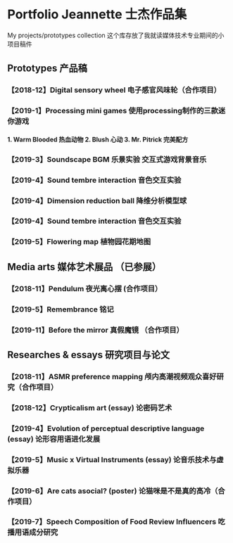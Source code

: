 # Portfolio Jeannette 士杰作品集
My projects/prototypes collection 
这个库存放了我就读媒体技术专业期间的小项目稿件

## Prototypes 产品稿

### 【2018-12】Digital sensory wheel 电子感官风味轮（合作项目）

### 【2019-1】Processing mini games 使用processing制作的三款迷你游戏
#### 1. Warm Blooded 热血动物 2. Blush 心动 3. Mr. Pitrick 完美配方

### 【2019-3】Soundscape BGM 乐景实验 交互式游戏背景音乐
### 【2019-4】Sound tembre interaction 音色交互实验
### 【2019-4】Dimension reduction ball 降维分析模型球
### 【2019-4】Sound tembre interaction 音色交互实验
### 【2019-5】Flowering map 植物园花期地图

## Media arts 媒体艺术展品 （已参展）

### 【2018-11】Pendulum 夜光离心摆 (合作项目）
### 【2019-5】Remembrance 铭记
### 【2019-11】Before the mirror 真假魔镜 （合作项目）


## Researches & essays 研究项目与论文

### 【2018-11】ASMR preference mapping 颅内高潮视频观众喜好研究（合作项目）
### 【2018-12】Crypticalism art (essay) 论密码艺术
### 【2019-4】Evolution of perceptual descriptive language (essay) 论形容用语进化发展
### 【2019-5】Music x Virtual Instruments (essay) 论音乐技术与虚拟乐器
### 【2019-6】Are cats asocial? (poster) 论猫咪是不是真的高冷（合作项目）
### 【2019-7】Speech Composition of Food Review Influencers 吃播用语成分研究

